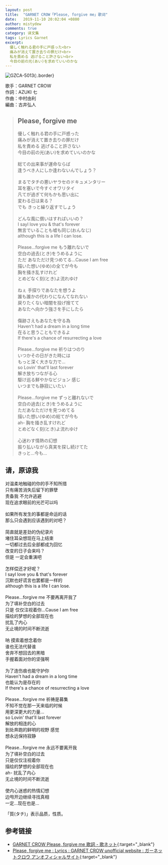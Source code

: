 ```yaml
---
layout: post
title:  "GARNET CROW「Please, forgive me」歌词"
date:   2019-11-10 20:02:04 +0800
author: mistydew
comments: true
category: 译文集
tags: Lyrics Garnet
excerpt:
  優しく触れる君の手に戸惑った<br>
  痛みが消えて置き去りの罪だけ<br>
  私を責める 逃げること許さない<br>
  今目の前の光(あい)を求めていいのかな
---
```

![GZCA-5013](https://ganekuro.github.io/images/discography/album/GZCA-5013.jpg){:.border}

歌手：GARNET CROW<br>
作詞：AZUKI 七<br>
作曲：中村由利<br>
編曲：古井弘人

<blockquote class="original">
  <h2>Please, forgive me</h2>
  <p>
    優しく触れる君の手に戸惑った<br>
    痛みが消えて置き去りの罪だけ<br>
    私を責める 逃げること許さない<br>
    今目の前の光(あい)を求めていいのかな<br>
    <br>
    総ての出来事が運命ならば<br>
    逢うべき人にしか逢わないんでしょう？<br>
    <br>
    まるでタチの悪いヤラセのドキュメンタリー<br>
    耳を塞いで今すぐオワリタイ<br>
    凡てが過ぎて何もかも思い出に<br>
    変わる日は来る？<br>
    でも きっと繰り返すでしょう<br>
    <br>
    どんな風に償いはすればいいの？<br>
    I sayl love you & that's forever<br>
    無言でいることも嘘も同じ(おんなじ)<br>
    although this is a life I can lose.<br>
    <br>
    Please...forgive me もう離れないで<br>
    空白の過去(とき)をうめるように<br>
    ただ あなただけ見つめてる…Cause I am free<br>
    描いた想い(ゆめ)の全てが今も<br>
    胸を掻き乱すけれど<br>
    とめどなく刻(とき)よ流れゆけ<br>
    <br>
    ねぇ 手探りであなたを想うよ<br>
    誰も誰かの代わりになんてなれない<br>
    戻りたくない暗闇を投げ捨てて<br>
    あなたへ向かう強さを手にしたら<br>
    <br>
    傷跡さえもあなたを守る為<br>
    Haven't had a dream in a long time<br>
    在ると思うこともできるよ<br>
    If there's a chance of resurrecting a love<br>
    <br>
    Please...forgive me 祈りはつのり<br>
    いつかその日がきた時には<br>
    もっと深く大きな力で…<br>
    so Lovin' that'll last forever<br>
    解き放ちつながる心<br>
    駆け巡る鮮やかなビジョン 感じ<br>
    いつまでも静寂にいたい<br>
    <br>
    Please...forgive me ずっと離れないで<br>
    空白の過去(とき)をうめるように<br>
    ただあなただけを見つめてる<br>
    描いた想い(ゆめ)の総てが今も<br>
    ah- 胸を掻き乱すけれど<br>
    とめどなく刻(とき)よ流れゆけ<br>
    <br>
    心迷わす情熱の幻想<br>
    振り払いながら真実を探し続けてた<br>
    きっと…今も…
  </p>
</blockquote>

<div class="translation">
  <h2>请，原谅我</h2>
  <p>
    对温柔地触碰的你的手不知所措<br>
    只有痛苦消失后留下的罪孽<br>
    责备我 不允许逃避<br>
    现在追求眼前的光芒可以吗<br>
    <br>
    如果所有发生的事都是命运的话<br>
    那么只会遇到应该遇到的对吧？<br>
    <br>
    简直就是差劲的伪纪录片<br>
    堵住耳朵想现在马上结束<br>
    一切都过去后全部都成为回忆<br>
    改变的日子会来吗？<br>
    但是 一定会重演吧<br>
    <br>
    怎样偿还才好呢？<br>
    I sayl love you & that's forever<br>
    沉默也好谎言也罢都是一样的<br>
    although this is a life I can lose.<br>
    <br>
    Please...forgive me 不要再离开我了<br>
    为了填补空白的过去<br>
    只是 仅仅注视着你…Cause I am free<br>
    描绘的梦想的全部现在也<br>
    扰乱了内心<br>
    无止境的时间不断流逝<br>
    <br>
    呐 摸索着想念着你<br>
    谁也无法代替谁<br>
    舍弃不想回去的黑暗<br>
    手握着面对你的坚强啊<br>
    <br>
    为了连伤痕也能守护你<br>
    Haven't had a dream in a long time<br>
    也能认为是存在的<br>
    If there's a chance of resurrecting a love<br>
    <br>
    Please...forgive me 祈祷是募集<br>
    不知不觉在那一天来临的时候<br>
    用更深更大的力量…<br>
    so Lovin' that'll last forever<br>
    解放的相连的心<br>
    到处奔跑的鲜明的视野 感觉<br>
    想永远保持寂静<br>
    <br>
    Please...forgive me 永远不要离开我<br>
    为了填补空白的过去<br>
    只是仅仅注视着你<br>
    描绘的梦想的全部现在也<br>
    ah- 扰乱了内心<br>
    无止境的时间不断流逝<br>
    <br>
    使内心迷惑的热情幻想<br>
    边甩开边继续寻找真相<br>
    一定…现在也是…
  </p>
</div>

「質(タチ)」表示品质，性质。

## 参考链接

* [GARNET CROW Please, forgive me 歌詞 - 歌ネット](https://www.uta-net.com/song/20140/){:target="_blank"}
* [Please, forgive me : Lyrics : GARNET CROW unofficial website : ガーネットクロウ アンオフィシャルサイト](https://ganekuro.github.io/lyrics/original/Please,-forgive-me.html){:target="_blank"}
